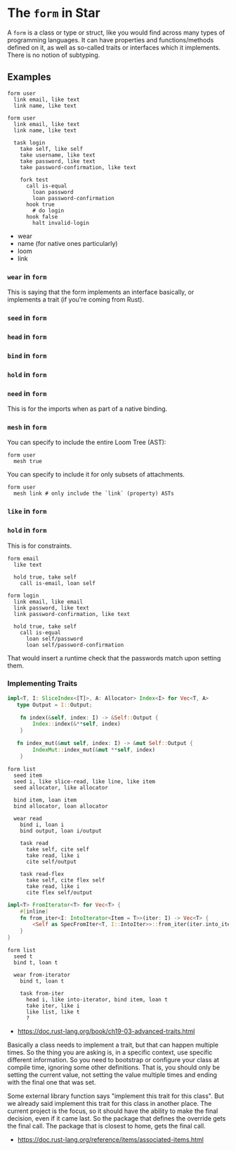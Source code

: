 # The `form` in Star

A `form` is a class or type or struct, like you would find across many
types of programming languages. It can have properties and
functions/methods defined on it, as well as so-called traits or
interfaces which it implements. There is no notion of subtyping.

## Examples

```
form user
  link email, like text
  link name, like text
```

```
form user
  link email, like text
  link name, like text

  task login
    take self, like self
    take username, like text
    take password, like text
    take password-confirmation, like text

    fork test
      call is-equal
        loan password
        loan password-confirmation
      hook true
        # do login
      hook false
        halt invalid-login
```

- wear
- name (for native ones particularly)
- loom
- link

### `wear` in `form`

This is saying that the form implements an interface basically, or
implements a trait (if you're coming from Rust).

### `seed` in `form`

### `head` in `form`

### `bind` in `form`

### `hold` in `form`

### `need` in `form`

This is for the imports when as part of a native binding.

### `mesh` in `form`

You can specify to include the entire Loom Tree (AST):

```
form user
  mesh true
```

You can specify to include it for only subsets of attachments.

```
form user
  mesh link # only include the `link` (property) ASTs
```

### `like` in `form`

### `hold` in `form`

This is for constraints.

```
form email
  like text

  hold true, take self
    call is-email, loan self
```

```
form login
  link email, like email
  link password, like text
  link password-confirmation, like text

  hold true, take self
    call is-equal
      loan self/password
      loan self/password-confirmation
```

That would insert a runtime check that the passwords match upon setting
them.

### Implementing Traits

```rs
impl<T, I: SliceIndex<[T]>, A: Allocator> Index<I> for Vec<T, A>
   type Output = I::Output;

    fn index(&self, index: I) -> &Self::Output {
        Index::index(&**self, index)
    }

   fn index_mut(&mut self, index: I) -> &mut Self::Output {
        IndexMut::index_mut(&mut **self, index)
    }
```

```
form list
  seed item
  seed i, like slice-read, like line, like item
  seed allocator, like allocator

  bind item, loan item
  bind allocator, loan allocator

  wear read
    bind i, loan i
    bind output, loan i/output

    task read
      take self, cite self
      take read, like i
      cite self/output

    task read-flex
      take self, cite flex self
      take read, like i
      cite flex self/output
```

```rs
impl<T> FromIterator<T> for Vec<T> {
    #[inline]
    fn from_iter<I: IntoIterator<Item = T>>(iter: I) -> Vec<T> {
        <Self as SpecFromIter<T, I::IntoIter>>::from_iter(iter.into_iter())
    }
}
```

```
form list
  seed t
  bind t, loan t

  wear from-iterator
    bind t, loan t

    task from-iter
      head i, like into-iterator, bind item, loan t
      take iter, like i
      like list, like t
      ?
```

- https://doc.rust-lang.org/book/ch19-03-advanced-traits.html

Basically a class needs to implement a trait, but that can happen
multiple times. So the thing you are asking is, in a specific context,
use specific different information. So you need to bootstrap or
configure your class at compile time, ignoring some other definitions.
That is, you should only be setting the current value, not setting the
value multiple times and ending with the final one that was set.

Some external library function says "implement this trait for this
class". But we already said implement this trait for this class in
another place. The current project is the focus, so it should have the
ability to make the final decision, even if it came last. So the package
that defines the override gets the final call. The package that is
closest to home, gets the final call.

- https://doc.rust-lang.org/reference/items/associated-items.html
